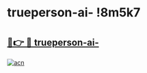 # trueperson-ai- !8m5k7

# <h2><a href="https://yo93wj.esa.edu.pl?title=trueperson-ai-&ref=8m5k7">🔗👉 🔴 trueperson-ai-</a></h2>

[![acn](https://github.com/user-attachments/assets/0f9c940e-d8b0-45ae-aac7-cd30a18b3e1c)](https://yo93wj.esa.edu.pl?title=trueperson-ai-&ref=8m5k7)

